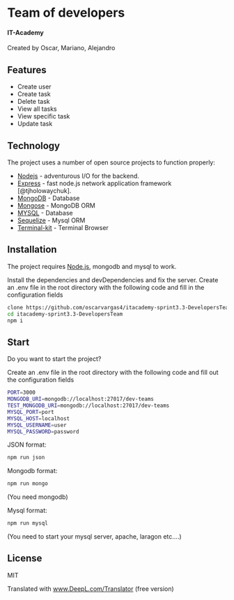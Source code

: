 # Team of developers
#### IT-Academy

Created by Oscar, Mariano, Alejandro

## Features

- Create user
- Create task
- Delete task
- View all tasks
- View specific task
- Update task


## Technology

The project uses a number of open source projects to function properly:

- [Nodejs](https://nodejs.org/en/) - adventurous I/O for the backend.
- [Express](https://expressjs.com/es/) - fast node.js network application framework [@tjholowaychuk].
- [MongoDB](https://www.mongodb.com/es) - Database
- [Mongose](https://mongoosejs.com/) - MongoDB ORM
- [MYSQL](https://www.mysql.com/) - Database 
- [Sequelize](https://sequelize.org/) - Mysql ORM
- [Terminal-kit](https://www.npmjs.com/package/terminal-kit) - Terminal Browser

## Installation

The project requires [Node.js](https://nodejs.org/), mongodb and mysql to work.

Install the dependencies and devDependencies and fix the server.
Create an .env file in the root directory with the following code and fill in the configuration fields


```sh
clone https://github.com/oscarvargas4/itacademy-sprint3.3-DevelopersTeam
cd itacademy-sprint3.3-DevelopersTeam
npm i
```

## Start

Do you want to start the project?

Create an .env file in the root directory with the following code and fill out the configuration fields

````sh
PORT=3000
MONGODB_URI=mongodb://localhost:27017/dev-teams
TEST_MONGODB_URI=mongodb://localhost:27017/dev-teams
MYSQL_PORT=port
MYSQL_HOST=localhost
MYSQL_USERNAME=user
MYSQL_PASSWORD=password
``````

JSON format:

````sh
npm run json
``````

Mongodb format:

````sh
npm run mongo
``````
(You need mongodb)

Mysql format:

````sh
npm run mysql
``````
(You need to start your mysql server, apache, laragon etc....)


## License

MIT




Translated with www.DeepL.com/Translator (free version)
